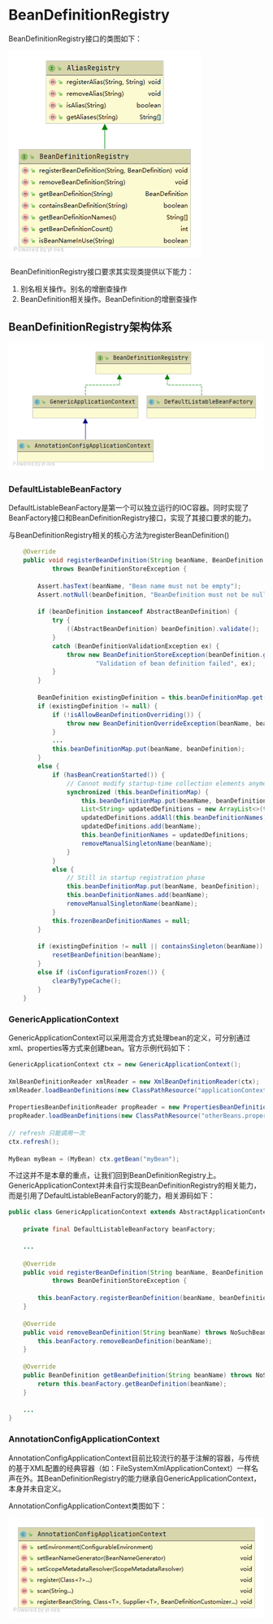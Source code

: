 # BeanDefinitionRegistry

BeanDefinitionRegistry接口的类图如下：

![BeanDefinitionRegistry](media/1.6.BeanDefinitionRegistry/BeanDefinitionRegistry-1667976734304.png)

​	BeanDefinitionRegistry接口要求其实现类提供以下能力：

1. 别名相关操作。别名的增删查操作
2. BeanDefinition相关操作。BeanDefinition的增删查操作

## BeanDefinitionRegistry架构体系

![BeanDefinitionRegistry](media/1.6.BeanDefinitionRegistry/BeanDefinitionRegistry.png)

### DefaultListableBeanFactory

DefaultListableBeanFactory是第一个可以独立运行的IOC容器。同时实现了BeanFactory接口和BeanDefinitionRegistry接口，实现了其接口要求的能力。

与BeanDefinitionRegistry相关的核心方法为registerBeanDefinition()

```java
	@Override
	public void registerBeanDefinition(String beanName, BeanDefinition beanDefinition)
			throws BeanDefinitionStoreException {

		Assert.hasText(beanName, "Bean name must not be empty");
		Assert.notNull(beanDefinition, "BeanDefinition must not be null");

		if (beanDefinition instanceof AbstractBeanDefinition) {
			try {
				((AbstractBeanDefinition) beanDefinition).validate();
			}
			catch (BeanDefinitionValidationException ex) {
				throw new BeanDefinitionStoreException(beanDefinition.getResourceDescription(), beanName,
						"Validation of bean definition failed", ex);
			}
		}

		BeanDefinition existingDefinition = this.beanDefinitionMap.get(beanName);
		if (existingDefinition != null) {
			if (!isAllowBeanDefinitionOverriding()) {
				throw new BeanDefinitionOverrideException(beanName, beanDefinition, existingDefinition);
			}
			...
			this.beanDefinitionMap.put(beanName, beanDefinition);
		}
		else {
			if (hasBeanCreationStarted()) {
				// Cannot modify startup-time collection elements anymore (for stable iteration)
				synchronized (this.beanDefinitionMap) {
					this.beanDefinitionMap.put(beanName, beanDefinition);
					List<String> updatedDefinitions = new ArrayList<>(this.beanDefinitionNames.size() + 1);
					updatedDefinitions.addAll(this.beanDefinitionNames);
					updatedDefinitions.add(beanName);
					this.beanDefinitionNames = updatedDefinitions;
					removeManualSingletonName(beanName);
				}
			}
			else {
				// Still in startup registration phase
				this.beanDefinitionMap.put(beanName, beanDefinition);
				this.beanDefinitionNames.add(beanName);
				removeManualSingletonName(beanName);
			}
			this.frozenBeanDefinitionNames = null;
		}

		if (existingDefinition != null || containsSingleton(beanName)) {
			resetBeanDefinition(beanName);
		}
		else if (isConfigurationFrozen()) {
			clearByTypeCache();
		}
	}
```

### GenericApplicationContext

GenericApplicationContext可以采用混合方式处理bean的定义，可分别通过xml、properties等方式来创建bean。官方示例代码如下：

```java
GenericApplicationContext ctx = new GenericApplicationContext();

XmlBeanDefinitionReader xmlReader = new XmlBeanDefinitionReader(ctx);
xmlReader.loadBeanDefinitions(new ClassPathResource("applicationContext.xml"));

PropertiesBeanDefinitionReader propReader = new PropertiesBeanDefinitionReader(ctx);
propReader.loadBeanDefinitions(new ClassPathResource("otherBeans.properties"));

// refresh 只能调用一次
ctx.refresh();
  
MyBean myBean = (MyBean) ctx.getBean("myBean");
```

不过这并不是本章的重点，让我们回到BeanDefinitionRegistry上。GenericApplicationContext并未自行实现BeanDefinitionRegistry的相关能力，而是引用了DefaultListableBeanFactory的能力，相关源码如下：

```java
public class GenericApplicationContext extends AbstractApplicationContext implements BeanDefinitionRegistry {

	private final DefaultListableBeanFactory beanFactory;
    
    ...
    
    @Override
	public void registerBeanDefinition(String beanName, BeanDefinition beanDefinition)
			throws BeanDefinitionStoreException {

		this.beanFactory.registerBeanDefinition(beanName, beanDefinition);
	}

	@Override
	public void removeBeanDefinition(String beanName) throws NoSuchBeanDefinitionException {
		this.beanFactory.removeBeanDefinition(beanName);
	}

	@Override
	public BeanDefinition getBeanDefinition(String beanName) throws NoSuchBeanDefinitionException {
		return this.beanFactory.getBeanDefinition(beanName);
	}
    
    ...
}
```

### AnnotationConfigApplicationContext

AnnotationConfigApplicationContext目前比较流行的基于注解的容器，与传统的基于XML配置的经典容器（如：FileSystemXmlApplicationContext）一样名声在外。其BeanDefinitionRegistry的能力继承自GenericApplicationContext，本身并未自定义。

AnnotationConfigApplicationContext类图如下：

![AnnotationConfigApplicationContext](media/1.6.BeanDefinitionRegistry/AnnotationConfigApplicationContext.png)